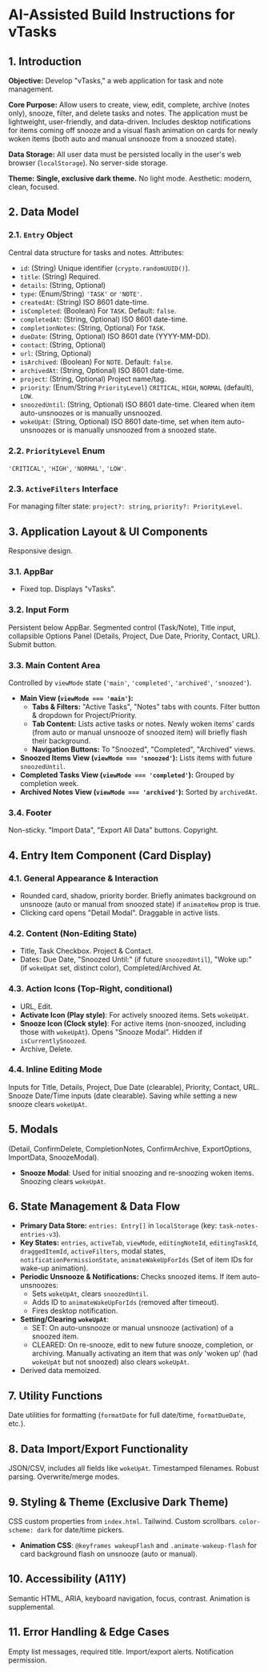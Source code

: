 
# AI-Assisted Build Instructions for vTasks

## 1. Introduction

**Objective:** Develop "vTasks," a web application for task and note management.

**Core Purpose:** Allow users to create, view, edit, complete, archive (notes only), snooze, filter, and delete tasks and notes. The application must be lightweight, user-friendly, and data-driven. Includes desktop notifications for items coming off snooze and a visual flash animation on cards for newly woken items (both auto and manual unsnooze from a snoozed state).

**Data Storage:** All user data must be persisted locally in the user's web browser (`localStorage`). No server-side storage.

**Theme:** **Single, exclusive dark theme.** No light mode. Aesthetic: modern, clean, focused.

## 2. Data Model

### 2.1. `Entry` Object
Central data structure for tasks and notes. Attributes:

*   `id`: (String) Unique identifier (`crypto.randomUUID()`).
*   `title`: (String) Required.
*   `details`: (String, Optional)
*   `type`: (Enum/String) `'TASK'` or `'NOTE'`.
*   `createdAt`: (String) ISO 8601 date-time.
*   `isCompleted`: (Boolean) For `TASK`. Default: `false`.
*   `completedAt`: (String, Optional) ISO 8601 date-time.
*   `completionNotes`: (String, Optional) For `TASK`.
*   `dueDate`: (String, Optional) ISO 8601 date (YYYY-MM-DD).
*   `contact`: (String, Optional)
*   `url`: (String, Optional)
*   `isArchived`: (Boolean) For `NOTE`. Default: `false`.
*   `archivedAt`: (String, Optional) ISO 8601 date-time.
*   `project`: (String, Optional) Project name/tag.
*   `priority`: (Enum/String `PriorityLevel`) `CRITICAL`, `HIGH`, `NORMAL` (default), `LOW`.
*   `snoozedUntil`: (String, Optional) ISO 8601 date-time. Cleared when item auto-unsnoozes or is manually unsnoozed.
*   `wokeUpAt`: (String, Optional) ISO 8601 date-time, set when item auto-unsnoozes or is manually unsnoozed from a snoozed state.

### 2.2. `PriorityLevel` Enum
`'CRITICAL'`, `'HIGH'`, `'NORMAL'`, `'LOW'`.

### 2.3. `ActiveFilters` Interface
For managing filter state: `project?: string`, `priority?: PriorityLevel`.

## 3. Application Layout & UI Components

Responsive design.

### 3.1. AppBar
*   Fixed top. Displays "vTasks".

### 3.2. Input Form
Persistent below AppBar. Segmented control (Task/Note), Title input, collapsible Options Panel (Details, Project, Due Date, Priority, Contact, URL). Submit button.

### 3.3. Main Content Area
Controlled by `viewMode` state (`'main'`, `'completed'`, `'archived'`, `'snoozed'`).

*   **Main View (`viewMode === 'main'`):**
    *   **Tabs & Filters:** "Active Tasks", "Notes" tabs with counts. Filter button & dropdown for Project/Priority.
    *   **Tab Content:** Lists active tasks or notes. Newly woken items' cards (from auto or manual unsnooze of snoozed item) will briefly flash their background.
    *   **Navigation Buttons:** To "Snoozed", "Completed", "Archived" views.
*   **Snoozed Items View (`viewMode === 'snoozed'`):** Lists items with future `snoozedUntil`.
*   **Completed Tasks View (`viewMode === 'completed'`):** Grouped by completion week.
*   **Archived Notes View (`viewMode === 'archived'`):** Sorted by `archivedAt`.

### 3.4. Footer
Non-sticky. "Import Data", "Export All Data" buttons. Copyright.

## 4. Entry Item Component (Card Display)

### 4.1. General Appearance & Interaction
*   Rounded card, shadow, priority border. Briefly animates background on unsnooze (auto or manual from snoozed state) if `animateNow` prop is true.
*   Clicking card opens "Detail Modal". Draggable in active lists.

### 4.2. Content (Non-Editing State)
*   Title, Task Checkbox. Project & Contact.
*   Dates: Due Date, "Snoozed Until:" (if future `snoozedUntil`), "Woke up:" (if `wokeUpAt` set, distinct color), Completed/Archived At.

### 4.3. Action Icons (Top-Right, conditional)
*   URL, Edit.
*   **Activate Icon (Play style)**: For actively snoozed items. Sets `wokeUpAt`.
*   **Snooze Icon (Clock style)**: For active items (non-snoozed, including those with `wokeUpAt`). Opens "Snooze Modal". Hidden if `isCurrentlySnoozed`.
*   Archive, Delete.

### 4.4. Inline Editing Mode
Inputs for Title, Details, Project, Due Date (clearable), Priority, Contact, URL. Snooze Date/Time inputs (date clearable). Saving while setting a new snooze clears `wokeUpAt`.

## 5. Modals

(Detail, ConfirmDelete, CompletionNotes, ConfirmArchive, ExportOptions, ImportData, SnoozeModal).
*   **Snooze Modal**: Used for initial snoozing and re-snoozing woken items. Snoozing clears `wokeUpAt`.

## 6. State Management & Data Flow

*   **Primary Data Store:** `entries: Entry[]` in `localStorage` (key: `task-notes-entries-v3`).
*   **Key States:** `entries`, `activeTab`, `viewMode`, `editingNoteId`, `editingTaskId`, `draggedItemId`, `activeFilters`, modal states, `notificationPermissionState`, `animateWakeUpForIds` (Set of item IDs for wake-up animation).
*   **Periodic Unsnooze & Notifications:** Checks snoozed items. If item auto-unsnoozes:
    *   Sets `wokeUpAt`, clears `snoozedUntil`.
    *   Adds ID to `animateWakeUpForIds` (removed after timeout).
    *   Fires desktop notification.
*   **Setting/Clearing `wokeUpAt`**:
    *   SET: On auto-unsnooze or manual unsnooze (activation) of a snoozed item.
    *   CLEARED: On re-snooze, edit to new future snooze, completion, or archiving. Manually activating an item that was *only* 'woken up' (had `wokeUpAt` but not snoozed) also clears `wokeUpAt`.
*   Derived data memoized.

## 7. Utility Functions

Date utilities for formatting (`formatDate` for full date/time, `formatDueDate`, etc.).

## 8. Data Import/Export Functionality

JSON/CSV, includes all fields like `wokeUpAt`. Timestamped filenames. Robust parsing. Overwrite/merge modes.

## 9. Styling & Theme (Exclusive Dark Theme)

CSS custom properties from `index.html`. Tailwind. Custom scrollbars. `color-scheme: dark` for date/time pickers.
*   **Animation CSS**: `@keyframes wakeupFlash` and `.animate-wakeup-flash` for card background flash on unsnooze (auto or manual).

## 10. Accessibility (A11Y)

Semantic HTML, ARIA, keyboard navigation, focus, contrast. Animation is supplemental.

## 11. Error Handling & Edge Cases

Empty list messages, required title. Import/export alerts. Notification permission.
